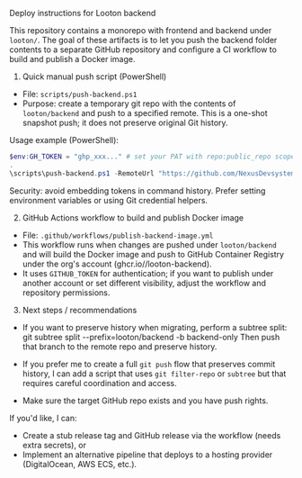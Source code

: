 Deploy instructions for Looton backend

This repository contains a monorepo with frontend and backend under `looton/`.
The goal of these artifacts is to let you push the backend folder contents to a separate GitHub repository and configure a CI workflow to build and publish a Docker image.

1) Quick manual push script (PowerShell)

- File: `scripts/push-backend.ps1`
- Purpose: create a temporary git repo with the contents of `looton/backend` and push to a specified remote. This is a one-shot snapshot push; it does not preserve original Git history.

Usage example (PowerShell):

```powershell
$env:GH_TOKEN = "ghp_xxx..." # set your PAT with repo:public_repo scope (or repo)
.
\scripts\push-backend.ps1 -RemoteUrl "https://github.com/NexusDevsystem/Looton-backend.git" -Branch "main" -TokenEnvVar "GH_TOKEN"
```

Security: avoid embedding tokens in command history. Prefer setting environment variables or using Git credential helpers.

2) GitHub Actions workflow to build and publish Docker image

- File: `.github/workflows/publish-backend-image.yml`
- This workflow runs when changes are pushed under `looton/backend` and will build the Docker image and push to GitHub Container Registry under the org's account (ghcr.io/<owner>/looton-backend).
- It uses `GITHUB_TOKEN` for authentication; if you want to publish under another account or set different visibility, adjust the workflow and repository permissions.

3) Next steps / recommendations

- If you want to preserve history when migrating, perform a subtree split:
  git subtree split --prefix=looton/backend -b backend-only
  Then push that branch to the remote repo and preserve history.

- If you prefer me to create a full `git push` flow that preserves commit history, I can add a script that uses `git filter-repo` or `subtree` but that requires careful coordination and access.

- Make sure the target GitHub repo exists and you have push rights.

If you'd like, I can:
- Create a stub release tag and GitHub release via the workflow (needs extra secrets), or
- Implement an alternative pipeline that deploys to a hosting provider (DigitalOcean, AWS ECS, etc.).

